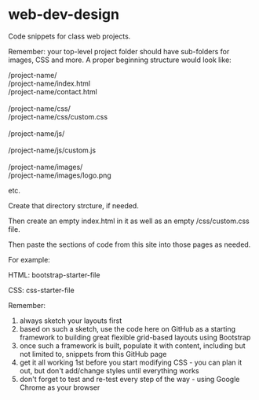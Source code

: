 # web-dev-design
Code snippets for class web projects.

Remember: your top-level project folder should have sub-folders for images, CSS and more. A proper beginning structure would look like:

/project-name/<br/>
/project-name/index.html<br/>
/project-name/contact.html<br/><br/>
/project-name/css/<br/>
/project-name/css/custom.css<br/><br/>
/project-name/js/<br/><br/>
/project-name/js/custom.js<br/><br/>
/project-name/images/<br/>
/project-name/images/logo.png

etc.

Create that directory strcture, if needed. 

Then create an empty index.html in it as well as an empty /css/custom.css file.

Then paste the sections of code from this site into those pages as needed. 

For example:

HTML:
bootstrap-starter-file

CSS:
css-starter-file

Remember:

1. always sketch your layouts first
2. based on such a sketch, use the code here on GitHub as a starting framework to building great flexible grid-based layouts using Bootstrap
3. once such a framework is built, populate it with content, including but not limited to, snippets from this GitHub page
4. get it all working 1st before you start modifying CSS - you can plan it out, but don't add/change styles until everything works
5. don't forget to test and re-test every step of the way - using Google Chrome as your browser

